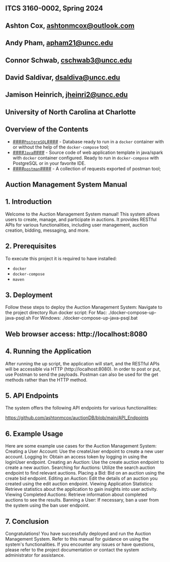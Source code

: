 
## ITCS 3160-0002, Spring 2024
## Ashton Cox, ashtonmcox@outlook.com
## Andy Pham, apham21@uncc.edu
## Connor Schwab, cschwab3@uncc.edu
## David Saldivar, dsaldiva@uncc.edu
## Jamison Heinrich, jheinri2@uncc.edu
## University of North Carolina at Charlotte


## Overview of the Contents

- [####`PostgreSQL`####](postgresql) - Database ready to run in a `docker` container with or without the help of the `docker-compose` tool;
- [####`Java`####](java) - Source code of web application template in java/spark with `docker` container configured. Ready to run in `docker-compose` with PostgreSQL or in your favorite IDE.
- [####`postman`####](postman) - A collection of requests exported of postman tool;


## Auction Management System Manual

## 1. Introduction
Welcome to the Auction Management System manual! This system allows users to create, manage, and participate in auctions. It provides RESTful APIs for various functionalities, including user management, auction creation, bidding, messaging, and more.

## 2. Prerequisites
To execute this project it is required to have installed:

- `docker`
- `docker-compose`
- `maven`

## 3. Deployment
Follow these steps to deploy the Auction Management System:
Navigate to the project directory
Run docker script: 
For Mac: ./docker-compose-up-java-psql.sh
For Windows: ./docker-compose-up-java-psql.bat

## Web browser access: http://localhost:8080

  
## 4. Running the Application
After running the up script, the application will start, and the RESTful APIs will be accessible via HTTP (http://localhost:8080). In order to post or put, use Postman to send the payloads. Postman can also be used for the get methods rather than the HTTP method.

## 5. API Endpoints
The system offers the following API endpoints for various functionalities:

https://github.com/ashtonmcox/auctionDB/blob/main/API_Endpoints

## 6. Example Usage
Here are some example use cases for the Auction Management System:
  Creating a User Account: Use the createUser endpoint to create a new user account.
  Logging In: Obtain an access token by logging in using the loginUser endpoint.
  Creating an Auction: Use the create auction endpoint to create a new auction.
  Searching for Auctions: Utilize the search auction endpoint to find relevant auctions.
  Placing a Bid: Bid on an auction using the create bid endpoint.
  Editing an Auction: Edit the details of an auction you created using the edit auction endpoint.
  Viewing Application Statistics: Retrieve statistics about the application to gain insights into user activity.
  Viewing Completed Auctions: Retrieve information about completed auctions to see the results.
  Banning a User: If necessary, ban a user from the system using the ban user endpoint.

## 7. Conclusion
Congratulations! You have successfully deployed and run the Auction Management System. Refer to this manual for guidance on using the system's functionalities. If you encounter any issues or have questions, please refer to the project documentation or contact the system administrator for assistance.




